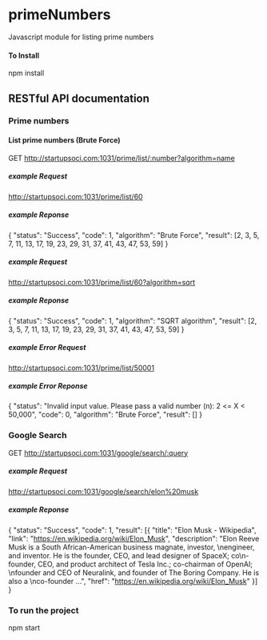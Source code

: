 # primeNumbers
Javascript module for listing prime numbers

#### To Install
npm install

## RESTful API documentation

### Prime numbers

#### List prime numbers (Brute Force)

GET http://startupsoci.com:1031/prime/list/:number?algorithm=name

##### example Request

http://startupsoci.com:1031/prime/list/60

##### example Reponse

{
	"status": "Success",
	"code": 1,
	"algorithm": "Brute Force",
	"result": [2, 3, 5, 7, 11, 13, 17, 19, 23, 29, 31, 37, 41, 43, 47, 53, 59]
}

##### example Request

http://startupsoci.com:1031/prime/list/60?algorithm=sqrt

##### example Reponse

{
	"status": "Success",
	"code": 1,
	"algorithm": "SQRT algorithm",
	"result": [2, 3, 5, 7, 11, 13, 17, 19, 23, 29, 31, 37, 41, 43, 47, 53, 59]
}



##### example Error Request

http://startupsoci.com:1031/prime/list/50001

##### example Error Reponse

{
	"status": "Invalid input value. Please pass a valid number (n): 2 <= X < 50,000",
	"code": 0,
	"algorithm": "Brute Force",
	"result": []
}

### Google Search

GET http://startupsoci.com:1031/google/search/:query

##### example Request

http://startupsoci.com:1031/google/search/elon%20musk

##### example Reponse

{
	"status": "Success",
	"code": 1,
	"result": [{
		"title": "Elon Musk - Wikipedia",
		"link": "https://en.wikipedia.org/wiki/Elon_Musk",
		"description": "Elon Reeve Musk is a South African-American business magnate, investor, \nengineer, and inventor. He is the founder, CEO, and lead designer of SpaceX; co\n-founder, CEO, and product architect of Tesla Inc.; co-chairman of OpenAI; \nfounder and CEO of Neuralink, and founder of The Boring Company. He is also a \nco-founder ...",
		"href": "https://en.wikipedia.org/wiki/Elon_Musk"
	}]
}

### To run the project 

npm start
